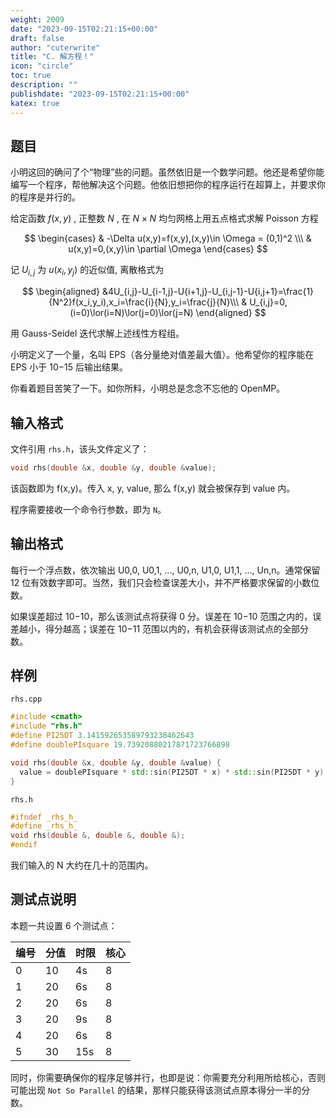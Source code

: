 ```yaml
---
weight: 2009
date: "2023-09-15T02:21:15+00:00"
draft: false
author: "cuterwrite"
title: "C. 解方程！"
icon: "circle"
toc: true
description: ""
publishdate: "2023-09-15T02:21:15+00:00"
katex: true
---
```


## 题目

小明这回的确问了个“物理”些的问题。虽然依旧是一个数学问题。他还是希望你能编写一个程序，帮他解决这个问题。他依旧想把你的程序运行在超算上，并要求你的程序是并行的。

给定函数 $f(x,y)$ , 正整数 $N$ , 在 $N×N$ 均匀网格上用五点格式求解 Poisson 方程

$$
\begin{cases}
& -\Delta u(x,y)=f(x,y),(x,y)\in \Omega = (0,1)^2 \\\
& u(x,y)=0,(x,y)\in \partial \Omega
\end{cases}
$$

记 $U_{i,j}$​ 为 $u(x_i,y_j​)$ 的近似值, 离散格式为

$$
\begin{aligned}
&4U_{i,j}-U_{i-1,j}-U{i+1,j}-U_{i,j-1}-U{i,j+1}=\frac{1}{N^2}f(x_i,y_i),x_i=\frac{i}{N},y_i=\frac{j}{N}\\\
& U_{i,j}=0,(i=0)\lor(i=N)\lor(j=0)\lor(j=N)
\end{aligned}
$$

用 Gauss-Seidel 迭代求解上述线性方程组。

小明定义了一个量，名叫 EPS（各分量绝对值差最大值）。他希望你的程序能在 EPS 小于 10−15 后输出结果。

你看着题目苦笑了一下。如你所料，小明总是念念不忘他的 OpenMP。

## 输入格式

文件引用 `rhs.h`，该头文件定义了：

```cpp
void rhs(double &x, double &y, double &value);
```

该函数即为 f(x,y)。传入 x, y, value, 那么 f(x,y) 就会被保存到 value 内。

程序需要接收一个命令行参数，即为 `N`。

## 输出格式

每行一个浮点数，依次输出 U0,0​, U0,1​, ..., U0,n​, U1,0​, U1,1​, ..., Un,n​。通常保留 12 位有效数字即可。当然，我们只会检查误差大小，并不严格要求保留的小数位数。

如果误差超过 10−10，那么该测试点将获得 0 分。误差在 10−10 范围之内的，误差越小，得分越高；误差在 10−11 范围以内的，有机会获得该测试点的全部分数。

## 样例

`rhs.cpp`

```cpp
#include <cmath>
#include "rhs.h"
#define PI25DT 3.141592653589793238462643
#define doublePIsquare 19.73920880217871723766898

void rhs(double &x, double &y, double &value) {
  value = doublePIsquare * std::sin(PI25DT * x) * std::sin(PI25DT * y);
}
```

`rhs.h`

```cpp
#ifndef _rhs_h_
#define _rhs_h_
void rhs(double &, double &, double &);
#endif
```

我们输入的 N 大约在几十的范围内。

## 测试点说明

本题一共设置 6 个测试点：

| 编号  | 分值  | 时限  | 核心  |
| --- | --- | --- | --- |
| 0   | 10  | 4s  | 8   |
| 1   | 20  | 6s  | 8   |
| 2   | 20  | 6s  | 8   |
| 3   | 20  | 9s  | 8   |
| 4   | 20  | 6s  | 8   |
| 5   | 30  | 15s | 8   |

同时，你需要确保你的程序足够并行，也即是说：你需要充分利用所给核心，否则可能出现 `Not So Parallel` 的结果，那样只能获得该测试点原本得分一半的分数。
